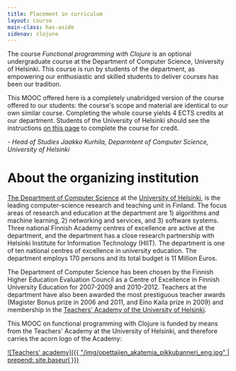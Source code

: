 ```yaml
---
title: Placement in curriculum
layout: course
main-class: has-aside
sidenav: clojure
---
```

The course *Functional programming with Clojure* is an optional undergraduate course at the Department of Computer Science, University of Helsinki. This course is run by students of the department, as empowering our enthusiastic and skilled students to deliver courses has been our tradition.

This MOOC offered here is a completely unabridged version of the course offered to our students: the course's scope and material are identical to our own similar course. Completing the whole course yields 4 ECTS credits at our department. Students of the University of Helsinki should see the instructions [on this page](http://www.cs.helsinki.fi/en/courses/582343/2013/s/k/1) to complete the course for credit.

*- Head of Studies Jaakko Kurhila, Deparmtent of Computer Science, University of Helsinki*

# About the organizing institution

[The Department of Computer Science](http://www.cs.helsinki.fi/en/) at the [University of Helsinki](http://www.helsinki.fi/university), is the leading computer-science research and teaching unit in Finland. The focus areas of research and education at the department are 1) algorithms and machine learning, 2) networking and services, and 3) software systems. Three national Finnish Academy centres of excellence are active at the department, and the department has a close research partnership with Helsinki Institute for Information Technology (HIIT). The department is one of ten national centres of excellence in university education. The department employs 170 persons and its total budget is 11 Million Euros. 

The Department of Computer Science has been chosen by the Finnish Higher Education Evaluation Council as a Centre of Excellence in Finnish University Education for 2007-2009 and 2010-2012. Teachers at the department have also been awarded the most prestiguous teacher awards (Magister Bonus prize in 2006 and 2011, and Eino Kaila prize in 2009) and membership in the [Teachers' Academy of the University of Helsinki](http://www.helsinki.fi/opettajienakatemia/eng/index.html).

This MOOC on functional programming with Clojure is funded by means from the Teachers' Academy at the University of Helsinki, and therefore carries the acorn logo of the Academy:

[![Teachers' academy]({{ "/img/opettajien_akatemia_pikkubanneri_eng.jpg" | prepend: site.baseurl }})](http://www.helsinki.fi/opettajienakatemia/eng/index.html)